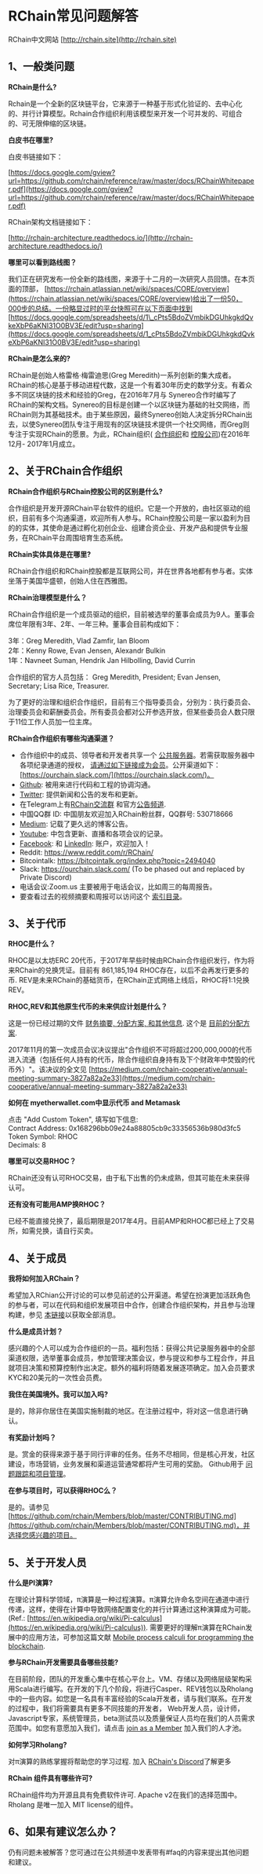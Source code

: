 # RChain常见问题解答

RChain中文网站 [http://rchain.site](http://rchain.site)

## 1、一般类问题

**RChain是什么?**

Rchain是一个全新的区块链平台，它来源于一种基于形式化验证的、去中心化的、并行计算模型。Rchain合作组织利用该模型来开发一个可并发的、可组合的、可无限伸缩的区块链。

**白皮书在哪里?**

白皮书链接如下：

[https://docs.google.com/gview?url=https://github.com/rchain/reference/raw/master/docs/RChainWhitepaper.pdf](https://docs.google.com/gview?url=https://github.com/rchain/reference/raw/master/docs/RChainWhitepaper.pdf)

RChain架构文档链接如下：

[http://rchain-architecture.readthedocs.io/](http://rchain-architecture.readthedocs.io/)

**哪里可以看到路线图？**

我们正在研究发布一份全新的路线图，来源于十二月的一次研究人员回馈。在本页面的顶部， [https://rchain.atlassian.net/wiki/spaces/CORE/overview](https://rchain.atlassian.net/wiki/spaces/CORE/overview)给出了一份50，000步的总结。一份略显过时的平台快照可在以下页面中找到 [https://docs.google.com/spreadsheets/d/1\_cPts5BdoZVmbikDGUhkgkdQvkeXbP6aKNI31O0BV3E/edit?usp=sharing](https://docs.google.com/spreadsheets/d/1_cPts5BdoZVmbikDGUhkgkdQvkeXbP6aKNI31O0BV3E/edit?usp=sharing)

**RChain是怎么来的?**

RChain是创始人格雷格·梅雷迪思(Greg Meredith)一系列创新的集大成者。RChain的核心是基于移动进程代数，这是一个有着30年历史的数学分支。有着众多不同区块链的技术和经验的Greg，在2016年7月与 Synereo合作时编写了RChain的架构文档。Synereo的目标是创建一个以区块链为基础的社交网络，而RChain则为其基础技术。由于某些原因，最终Synereo创始人决定拆分RChain出去，以使Synereo团队专注于用现有的区块链技术提供一个社交网络，而Greg则专注于实现RChain的愿景。为此，RChain组织( [合作组织](https://www.rchain.coop/)和 [控股公司](https://www.rchain.io/))在2016年12月- 2017年1月成立。

## 2、关于RChain合作组织

**RChain合作组织与RChain控股公司的区别是什么?**

合作组织是开发开源RChain平台软件的组织。它是一个开放的，由社区驱动的组织，目前有多个沟通渠道，欢迎所有人参与。RChain控股公司是一家以盈利为目的的实体，其使命是通过孵化初创企业、组建合资企业、开发产品和提供专业服务，在RChain平台周围培育生态系统。

**RChain实体具体是在哪里?**

RChain合作组织和RChain控股都是互联网公司，并在世界各地都有参与者。实体坐落于美国华盛顿，创始人住在西雅图。

**RChain治理模型是什么？**

RChain合作组织是一个成员驱动的组织，目前被选举的董事会成员为9人。董事会席位年限有3年、2年、一年三种。董事会目前构成如下：

3年：Greg Meredith, Vlad Zamfir, Ian Bloom  \
2年：Kenny Rowe, Evan Jensen, Alexandr Bulkin  \
1年：Navneet Suman, Hendrik Jan Hilbolling, David Currin

合作组织的官方人员包括： Greg Meredith, President; Evan Jensen, Secretary; Lisa Rice, Treasurer.

为了更好的治理和组织合作组织，目前有三个指导委员会，分别为：执行委员会、治理委员会和薪酬委员会。所有委员会都对公开参选开放，但某些委员会人数只限于11位工作人员加一位主席。

**RChain合作组织有哪些沟通渠道？**

- 合作组织中的成员、领导者和开发者共享一个 [公共服务器](https://discord.gg/fvY8qhx)。若需获取服务器中各项纪录通道的授权， [请通过如下链接成为会员](https://member.rchain.coop/)。公开渠道如下： [https://ourchain.slack.com/](https://ourchain.slack.com/)。
- [Github](https://github.com/rchain/): 被用来进行代码和工程的协调沟通。
- [Twitter](https://twitter.com/rchain_coop/): 提供新闻和公告的发布和更新。
- 在Telegram上有[RChain交流群](https://t.me/rchain_coop) 和官方[公告频道](https://t.me/rchain_official).
- 中国QQ群 ID: 中国朋友欢迎加入RChain粉丝群，QQ群号: 530718666
- [Medium](https://medium.com/rchain-cooperative): 记载了更久远的博客公告。
- [Youtube](https://www.youtube.com/channel/UCSS3jCffMiz574_q64Ukj_w): 中包含更新、直播和各项会议的记录。
- [Facebook](https://www.facebook.com/rchaincooperative/): 和 [LinkedIn](https://www.linkedin.com/company/24997313/): 账户，欢迎加入！
- Reddit: https://www.reddit.com/r/RChain/
- Bitcointalk: https://bitcointalk.org/index.php?topic=2494040
- Slack: https://ourchain.slack.com/ (To be phased out and replaced by Private Discord)
- 电话会议:Zoom.us 主要被用于电话会议，比如周三的每周报告。
- 要查看过去的视频摘要和周报可以访问这个 [索引目录](https://github.com/rchain/Members/wiki/Weekly-Debrief-Index)。

## 3、关于代币

**RHOC是什么？**

RHOC是以太坊ERC 20代币，于2017年早些时候由RChain合作组织发行，作为将来RChain的兑换凭证。目前有 861,185,194 RHOC存在，以后不会再发行更多的币. REV是未来RChain的基础货币，在RChain正式网络上线后，RHOC将1:1兑换REV。

**RHOC,REV和其他原生代币的未来供应计划是什么？**

这是一份已经过期的文件 [财务摘要, 分配方案, 和其他信息](https://docs.google.com/document/d/1lCVeO63E-WVosOnBIA2hH416Hs-Z0e1Av9eJWq-L20o/edit?usp=sharing). 这个是 [目前的分配方案](https://github.com/rchain/reference/blob/master/finance/rhoc.md).

2017年11月的第一次成员会议决议提出&quot;合作组织不可将超过200,000,000的代币进入流通（包括任何人持有的代币，除合作组织自身持有及下个财政年中焚毁的代币外）&quot;。该决议的全文见 [https://medium.com/rchain-cooperative/annual-meeting-summary-3827a82a2e33](https://medium.com/rchain-cooperative/annual-meeting-summary-3827a82a2e33)

**如何在 myetherwallet.com中显示代币 and Metamask**

点击 "Add Custom Token", 填写如下信息:  \
Contract Address: 0x168296bb09e24a88805cb9c33356536b980d3fc5  \
Token Symbol: RHOC  \
Decimals: 8

**哪里可以交易RHOC？**

RChain还没有认可RHOC交易，由于私下出售的仍未成熟，但其可能在未来获得认可。

**还有没有可能用AMP换RHOC？**

已经不能直接兑换了，最后期限是2017年4月。目前AMP和RHOC都已经上了交易所，如需兑换，请自行买卖。

## 4、关于成员

**我将如何加入RChain？**

希望加入RChian公开讨论的可以参见前述的公开渠道。希望在扮演更加活跃角色的参与者，可以在代码和组织发展项目中合作，创建合作组织架构，并且参与治理构建，参见 [本链接](https://github.com/rchain/Members/blob/master/CONTRIBUTING.md)以获取全部消息。

**什么是成员计划？**

感兴趣的个人可以成为合作组织的一员。福利包括：获得公共记录服务器中的全部渠道权限，选举董事会成员，参加管理决策会议，参与提议和参与工程合作，并且就项目决策和预算控制作出决定。额外的福利将随着发展逐项确定。加入会员要求KYC和20美元的一次性会员费。

**我住在美国境外。我可以加入吗?**

是的，除非你居住在美国实施制裁的地区。在注册过程中，将对这一信息进行确认。

**有奖励计划吗？**

是。赏金的获得来源于基于同行评审的任务。任务不尽相同，但是核心开发，社区建设，市场营销，业务发展和渠道运营通常都将产生可用的奖励。 Github用于 [问题跟踪和项目管理](https://github.com/rchain/Members/)。

**在参与项目时，可以获得RHOC么？**

是的。请参见 [https://github.com/rchain/Members/blob/master/CONTRIBUTING.md](https://github.com/rchain/Members/blob/master/CONTRIBUTING.md)，并选择您感兴趣的项目。

## 5、关于开发人员

**什么是PI演算?**

在理论计算科学领域，π演算是一种过程演算。π演算允许命名空间在通道中进行传递，这样，使得在计算中导致网络配置变化的并行计算通过这种演算成为可能。 (Ref.:  [https://en.wikipedia.org/wiki/Pi-calculus](https://en.wikipedia.org/wiki/Pi-calculus)). 需要更好的理解π演算在RChain发展中的应用方法，可参加这篇文献  [Mobile process calculi for programming the blockchain](http://mobile-process-calculi-for-programming-the-new-blockchain.readthedocs.io/en/latest/).

**参与RChain开发需要具备哪些技能?**

在目前阶段，团队的开发重心集中在核心平台上。VM、存储以及网络层级架构采用Scala进行编写。在开发的下几个阶段，将进行Casper、REV钱包以及Rholang中的一些内容。如您是一名具有丰富经验的Scala开发者，请与我们联系。在开发的过程中，我们将需要具有更多不同技能的开发者， Web开发人员，设计师，Javascript专家，系统管理员，beta测试员以及质量保证人员均在我们的人员需求范围中。如您有意愿加入我们，请点击  [join as a Member](https://member.rchain.coop/) 加入我们的人才池。

**如何学习Rholang?**

对π演算的熟练掌握将帮助您的学习过程. 加入  [RChain&#39;s Discord](https://discord.gg/fvY8qhx)了解更多

**RChain 组件具有哪些许可?**

RChain组件均为开源且具有免费软件许可. Apache v2在我们的选择范围中。 Rholang 是唯一加入 MIT license的组件。

## 6、如果有建议怎么办？

仍有问题未被解答？您可通过在公共频道中发表带有#faq的内容来提出其他问题和建议。
